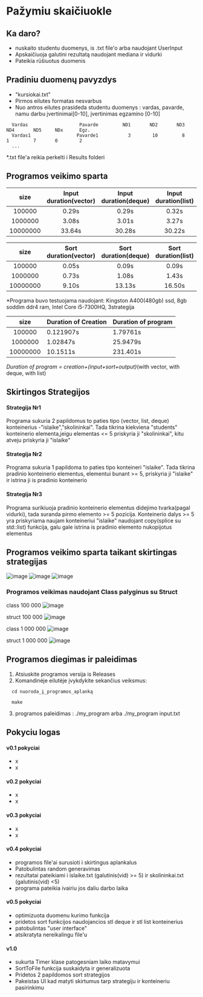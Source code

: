 # Pažymiu skaičiuokle

## Ka daro?
- nuskaito studentu duomenys, is .txt file'o arba naudojant UserInput
- Apskaičiuoja galutini rezultatą naudojant mediana ir vidurki
- Pateikia rūšiuotus duomenis

## Pradiniu duomenų pavyzdys
- "kursiokai.txt"
- Pirmos eilutes formatas nesvarbus
- Nuo antros eilutes prasideda studentu duomenys : vardas, pavarde, namu darbu įvertinimai[0-10], įvertinimas egzamino  [0-10]
```shell
  Vardas                   Pavarde         ND1       ND2       ND3       ND4       ND5     NDx      Egz.
  Vardas1                 Pavarde1           3        10         8         1         7       0        2
  ...
```
*.txt file'a reikia perkelti i Results folderi

## Programos veikimo sparta
|   size   | Input duration(vector) | Input duration(deque)  | Input duration(list) |
|:--------:|:----------------------:|:----------------------:|:--------------------:|
|  100000  |          0.29s         |          0.29s         |         0.32s        |
|  1000000 |          3.08s         |          3.01s         |         3.27s        |
| 10000000 |         33.64s         |         30.28s         |        30.22s        |

|   size   | Sort duration(vector) | Sort duration(deque)  | Sort duration(list) |
|:--------:|:---------------------:|:---------------------:|:-------------------:|
|  100000  |         0.05s         |         0.09s         |        0.09s        |
|  1000000 |         0.73s         |         1.08s         |        1.43s        |
| 10000000 |         9.10s         |         13.13s        |        16.50s       |

*Programa buvo testuojama naudojant: Kingston A400(480gb) ssd, 8gb soddim ddr4 ram, Intel Core i5-7300HQ, 3strategija

|   size   | Duration of Creation | Duration of program |
|:--------:|----------------------|---------------------|
|  100000  | 0.121907s            | 1.79761s            |
|  1000000 | 1.02847s             | 25.9479s            |
| 10000000 | 10.1511s             | 231.401s            |

*Duration of program = creation+(input+sort+output)*(with vector, with deque, with list)
## Skirtingos Strategijos

#### Strategija Nr1
  Programa sukuria 2 papildomus to paties tipo (vector, list, deque) konteinerius -"islaike","skolininkai". 
  Tada tikrina kiekviena "students" konteinerio elementa,jeigu elementas <= 5 priskyria ji "skolininkai",
  kitu atveju priskyria ji "islaike"
 
#### Strategija Nr2 
  Programa sukuria 1 papildoma to paties tipo konteineri "islaike". Tada tikrina pradinio konteinerio elementus,
  elementui bunant >= 5, priskyria ji "islaike" ir istrina ji is pradinio konteinerio
 
#### Strategija Nr3
  Programa surikiuoja pradinio konteinerio elementus didejimo tvarka(pagal vidurki), tada suranda pirmo elemento >= 5 pozicija.
  Konteinerio dalys >= 5 yra priskyriama naujam konteineriui "islaike" naudojant copy(splice su std::list) funkcija, 
  galu gale istrina is pradinio elemento nukopijotus elementus
  
## Programos veikimo sparta taikant skirtingas strategijas  
![image](https://user-images.githubusercontent.com/54241089/114406516-46d75a80-9bb0-11eb-9902-fe78bf83490d.png)
![image](https://user-images.githubusercontent.com/54241089/114406906-9453c780-9bb0-11eb-9f07-0cb1351c3e72.png)
![image](https://user-images.githubusercontent.com/54241089/114408266-eb0dd100-9bb1-11eb-9024-c26b273034d4.png)
### Programos veikimas naudojant Class palyginus su Struct
class 100 000
![image](https://user-images.githubusercontent.com/54241089/115467250-e42e3080-a239-11eb-9418-fbbb840bd7be.png)

struct 100 000
![image](https://user-images.githubusercontent.com/54241089/115467132-b21cce80-a239-11eb-962d-ea35baf02c76.png)

class 1 000 000
![image](https://user-images.githubusercontent.com/54241089/115467280-f3ad7980-a239-11eb-8e25-f35a8bde52b0.png)


struct 1 000 000
![image](https://user-images.githubusercontent.com/54241089/115467179-c365db00-a239-11eb-9e89-5bed8ce27659.png)

 
## Programos diegimas ir paleidimas
1. Atsiuskite programos versija is Releases
2. Komandinėje eilutėje įvykdykite sekančius veiksmus:
```shell
  cd nuoroda_į_programos_aplanką

  make
```
3. programos paleidimas :   ./my_program arba ./my_program input.txt 

## Pokyciu logas
#### v0.1 pokyciai
- x
- x
#### v0.2 pokyciai
- x
- x
#### v0.3 pokyciai
- x
- x
#### v0.4 pokyciai
- programos file'ai surusioti i skirtingus aplankalus
- Patobulintas random generavimas
- rezultatai pateikiami i  islaike.txt (galutinis(vid) >= 5) ir  skolininkai.txt (galutinis(vid) <5)
- programa pateikia ivairiu jos daliu darbo laika
#### v0.5 pokyciai
- optimizuota duomenu kurimo funkcija
- pridetos sort funkcijos naudojancios stl deque ir stl list konteinerius
- patobulintas "user interface"
- atsikratyta nereikalingu file'u
#### v1.0
- sukurta Timer klase patogesniam laiko matavymui
- SortToFile funkcija suskaidyta ir generalizuota
- Pridetos 2 papildomos sort strategijos
- Pakeistas UI kad matyti skirtumus tarp strategiju ir konteineriu pasirinkimu
